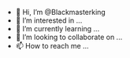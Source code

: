 - 👋 Hi, I’m @Blackmasterking
- 👀 I’m interested in ...
- 🌱 I’m currently learning ...
- 💞️ I’m looking to collaborate on ...
- 📫 How to reach me ...

<!---
Blackmasterking/Blackmasterking is a ✨ special ✨ repository because its `README.md` (this file) appears on your GitHub profile.
You can click the Preview link to take a look at your changes.
--->
